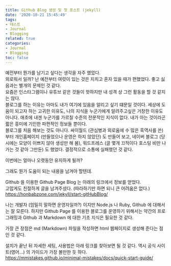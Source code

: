 ```yaml
---
title: Github Blog 생성 및 첫 포스트 (jekyll)
date: '2020-10-21 15:45:49'
tags:
- 테스트
- Journal
- Blogging
related: true
categories:
- Journal
- Blogging
toc: false
---
```


예전부터 뭔가를 남기고 싶다는 생각을 자주 했었다.  
외로워서 일까? 난 예전부터 여럿이 있는 것은 지치고 혼자 있을 때가 편했었다. 좋고 싫음과는 별개의 문제인 것 같다.  
요즘은 인스타그램이나 유튜브 같은 것들이 핫하지만 내 성격 상 그런 활동을 할 것 같지는 않다.  
블로그를 하는 이유는 아마도 내가 여기에 있음을 알리고 싶기 떄문일 것이다. 세상에 도움이 되고자 하는 고귀한 이유도, 나의 지식을 누군가에게 알려주고싶은 거창한 이유도 아니다. 애초에 내겐 누군가를 가르칠 수준의 전문적인 지식이 없다. 내가 아는 것이라곤 짧은 흥미에 기인한 파편적인 정보들 뿐이다.  
블로그를 처음 해보는 것도 아니다. 싸이월드 (관심병과 외로움에 수 많은 흑역사를 쓴) 부터 개인홈페이지 (만들었으나 운영은 하지 않았던) 도 만들어 보고, 네이버 블로그 (당시에는 모양이 이쁘지 않아 생성만 해 봄), 워드프레스 (글 몇개 끄적이다 호스팅 비만 나가는 것 같아 그만둔) 도 했었다. 결정적으로 소통에 실패했던 것 같다.  


이번에는 얼마나 오랫동안 유지하게 될까?


그래도 뭔가 도움이 되는 내용을 남겨야 할텐데.


Github 을 이용한 Github Page Blog 는 아래의 링크에서 정보를 얻었다.  
고맙게도 친절하게 글을 남겨주셨다. (따라하기만 하면 되니 큰 어려움은 없다.)  
https://honbabzone.com/jekyll/start-gitHubBlog/  

나는 개발자 (엄밀히 말하면 운영자일까?) 이지만 Node.js 나 Ruby, Github 에 대해서는 잘 모른다. 하지만 Github Page 를 이용한 블로그를 운영하기 위해서는 약간의 프로그래밍과 Github 과 Markdown 에 대한 기초 지식은 필요한 것 같다.  

가장 큰 장점은 md (Markdown) 파일을 작성하면 html 웹페이지로 생성해 준다는 점인 것 같다.  

설치가 끝난 뒤 자세한 세팅, 사용법은 아래 링크를 찾아보면 될 것 같다. 역시 공식 사이트(영어...) 의 가이드가  가장 볼만한 듯 하다.  
https://mmistakes.github.io/minimal-mistakes/docs/quick-start-guide/



